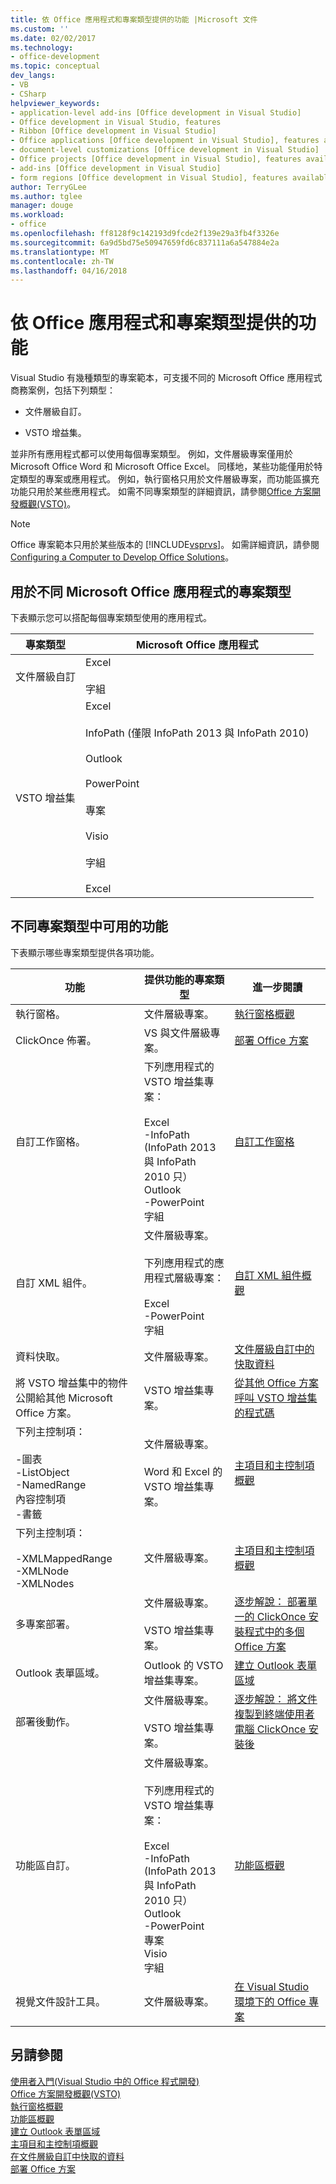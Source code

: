 ```yaml
---
title: 依 Office 應用程式和專案類型提供的功能 |Microsoft 文件
ms.custom: ''
ms.date: 02/02/2017
ms.technology:
- office-development
ms.topic: conceptual
dev_langs:
- VB
- CSharp
helpviewer_keywords:
- application-level add-ins [Office development in Visual Studio]
- Office development in Visual Studio, features
- Ribbon [Office development in Visual Studio]
- Office applications [Office development in Visual Studio], features available
- document-level customizations [Office development in Visual Studio]
- Office projects [Office development in Visual Studio], features available
- add-ins [Office development in Visual Studio]
- form regions [Office development in Visual Studio], features available
author: TerryGLee
ms.author: tglee
manager: douge
ms.workload:
- office
ms.openlocfilehash: ff8128f9c142193d9fcde2f139e29a3fb4f3326e
ms.sourcegitcommit: 6a9d5bd75e50947659fd6c837111a6a547884e2a
ms.translationtype: MT
ms.contentlocale: zh-TW
ms.lasthandoff: 04/16/2018
---
```

# <a name="features-available-by-office-application-and-project-type"></a>依 Office 應用程式和專案類型提供的功能
  Visual Studio 有幾種類型的專案範本，可支援不同的 Microsoft Office 應用程式商務案例，包括下列類型：  
  
-   文件層級自訂。  
  
-   VSTO 增益集。  
  
 並非所有應用程式都可以使用每個專案類型。 例如，文件層級專案僅用於 Microsoft Office Word 和 Microsoft Office Excel。 同樣地，某些功能僅用於特定類型的專案或應用程式。 例如，執行窗格只用於文件層級專案，而功能區擴充功能只用於某些應用程式。 如需不同專案類型的詳細資訊，請參閱[Office 方案開發概觀&#40;VSTO&#41;](../vsto/office-solutions-development-overview-vsto.md)。  
  
> [!NOTE]  
>  Office 專案範本只用於某些版本的 [!INCLUDE[vsprvs](../sharepoint/includes/vsprvs-md.md)]。 如需詳細資訊，請參閱 [Configuring a Computer to Develop Office Solutions](../vsto/configuring-a-computer-to-develop-office-solutions.md)。  
  
## <a name="project-types-available-for-different-microsoft-office-applications"></a>用於不同 Microsoft Office 應用程式的專案類型  
 下表顯示您可以搭配每個專案類型使用的應用程式。  
  
|專案類型|Microsoft Office 應用程式|  
|-------------------|----------------------------------|  
|文件層級自訂|Excel<br /><br /> 字組|  
|VSTO 增益集|Excel<br /><br /> InfoPath (僅限 InfoPath 2013 與 InfoPath 2010)<br /><br /> Outlook<br /><br /> PowerPoint<br /><br /> 專案<br /><br /> Visio<br /><br /> 字組<br /><br /> Excel|  
  
## <a name="features-available-in-different-project-types"></a>不同專案類型中可用的功能  
 下表顯示哪些專案類型提供各項功能。  
  
|功能|提供功能的專案類型|進一步閱讀|  
|-------------|--------------------------------------------|---------------------|  
|執行窗格。|文件層級專案。|[執行窗格概觀](../vsto/actions-pane-overview.md)|  
|ClickOnce 佈署。|VS 與文件層級專案。|[部署 Office 方案](../vsto/deploying-an-office-solution.md)|  
|自訂工作窗格。|下列應用程式的 VSTO 增益集專案：<br /><br /> Excel<br />-InfoPath (InfoPath 2013 與 InfoPath 2010 只）<br />Outlook<br />-PowerPoint<br />字組|[自訂工作窗格](../vsto/custom-task-panes.md)|  
|自訂 XML 組件。|文件層級專案。<br /><br /> 下列應用程式的應用程式層級專案：<br /><br /> Excel<br />-PowerPoint<br />字組|[自訂 XML 組件概觀](../vsto/custom-xml-parts-overview.md)|  
|資料快取。|文件層級專案。|[文件層級自訂中的快取資料](../vsto/cached-data-in-document-level-customizations.md)|  
|將 VSTO 增益集中的物件公開給其他 Microsoft Office 方案。|VSTO 增益集專案。|[從其他 Office 方案呼叫 VSTO 增益集的程式碼](../vsto/calling-code-in-vsto-add-ins-from-other-office-solutions.md)|  
|下列主控制項：<br /><br /> -圖表<br />-ListObject<br />-NamedRange<br />內容控制項<br />-書籤|文件層級專案。<br /><br /> Word 和 Excel 的 VSTO 增益集專案。|[主項目和主控制項概觀](../vsto/host-items-and-host-controls-overview.md)|  
|下列主控制項：<br /><br /> -XMLMappedRange<br />-XMLNode<br />-XMLNodes|文件層級專案。|[主項目和主控制項概觀](../vsto/host-items-and-host-controls-overview.md)|  
|多專案部署。|文件層級專案。<br /><br /> VSTO 增益集專案。|[逐步解說： 部署單一的 ClickOnce 安裝程式中的多個 Office 方案](http://msdn.microsoft.com/en-us/051223c0-4082-4799-b78b-a4763a9def55)|  
|Outlook 表單區域。|Outlook 的 VSTO 增益集專案。|[建立 Outlook 表單區域](../vsto/creating-outlook-form-regions.md)|  
|部署後動作。|文件層級專案。<br /><br /> VSTO 增益集專案。|[逐步解說： 將文件複製到終端使用者電腦 ClickOnce 安裝後](http://msdn.microsoft.com/en-us/100090f7-bc63-4152-b3e1-19b48bc27466)|  
|功能區自訂。|文件層級專案。<br /><br /> 下列應用程式的 VSTO 增益集專案：<br /><br /> Excel<br />-InfoPath (InfoPath 2013 與 InfoPath 2010 只）<br />Outlook<br />-PowerPoint<br />專案<br />Visio<br />字組|[功能區概觀](../vsto/ribbon-overview.md)|  
|視覺文件設計工具。|文件層級專案。|[在 Visual Studio 環境下的 Office 專案](../vsto/office-projects-in-the-visual-studio-environment.md)|  
  
## <a name="see-also"></a>另請參閱  
 [使用者入門&#40;Visual Studio 中的 Office 程式開發&#41;](../vsto/getting-started-office-development-in-visual-studio.md)   
 [Office 方案開發概觀&#40;VSTO&#41;](../vsto/office-solutions-development-overview-vsto.md)   
 [執行窗格概觀](../vsto/actions-pane-overview.md)   
 [功能區概觀](../vsto/ribbon-overview.md)   
 [建立 Outlook 表單區域](../vsto/creating-outlook-form-regions.md)   
 [主項目和主控制項概觀](../vsto/host-items-and-host-controls-overview.md)   
 [在文件層級自訂中快取的資料](../vsto/cached-data-in-document-level-customizations.md)   
 [部署 Office 方案](../vsto/deploying-an-office-solution.md)  
  
  